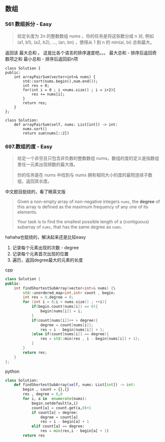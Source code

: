 ## 数组

### 561 数组拆分 - Easy

> 给定长度为 2n 的整数数组 nums ，你的任务是将这些数分成 n 对, 例如 (a1, b1), (a2, b2), ..., (an, bn) ，使得从 1 到 n 的 min(ai, bi) 总和最大。

返回该 最大总和 。
这是比各个语言的排序速度吧。。。
最大总和 - 排序后返回奇数项之和
最小总和 - 排序后返回前n项

```
class Solution {
public:
    int arrayPairSum(vector<int>& nums) {
        std::sort(nums.begin(),num.end());
        int res = 0;
        for(int i = 0 ; i <nums.size() ; i = i+2){
            res += nums[i];
        }
        return res;
    }
};
```
```
class Solution:
    def arrayPairSum(self, nums: List[int]) -> int:
        nums.sort()
        return sum(nums[::2])
```



### 697.数组的度 - Easy

> 给定一个非空且只包含非负数的整数数组 nums，数组的度的定义是指数组里任一元素出现频数的最大值。
>
> 你的任务是在 nums 中找到与 nums 拥有相同大小的度的最短连续子数组，返回其长度。

中文题目挺绕的，看了眼英文版

>Given a non-empty array of non-negative integers `nums`, the **degree** of this array is defined as the maximum frequency of any one of its elements.
>
>Your task is to find the smallest possible length of a (contiguous) subarray of `nums`, that has the same degree as `nums`.

hahaha也挺绕的，解决起来还是比较easy

1. 记录每个元素出现的次数 - degree
2. 记录每个元素首次出现的位置
3. 遍历，返回degree最大的元素的长度

cpp

```c++
class Solution {
public:
    int findShortestSubArray(vector<int>& nums) {\
        std::unordered_map<int,int> count , begin;
        int res = 0,degree = 0;
        for (int i = 0;i < nums.size() ; ++i){
            if(begin.count(nums[i]) == 0){
                begin[nums[i]] = i;
            }
            if(count[nums[i]]++ > degree){
                degree = count[nums[i]];
                res = i - begin[nums[i]] + 1;
            }else if(count[nums[i]] == degree){
                res = std::min(res , i - begin[nums[i]] + 1);
            }
        }
        return res;
    }
};
```

python

```python
class Solution:
    def findShortestSubArray(self, nums: List[int]) -> int:
        begin , count = {},{}
        res , degree = 0,0
        for i, a in  enumerate(nums):
            begin.setdefault(a,i)
            count[a] = count.get(a,0)+1
            if count[a] > degree:
                degree = count[a]
                res = i - begin[a] + 1
            elif count[a] == degree:
                res = min(res,i - begin[a] + 1)
        return res
            
```



